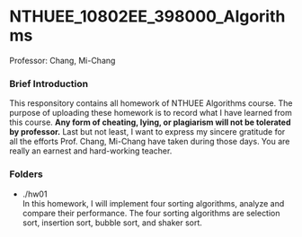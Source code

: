 # NTHUEE_10802EE_398000_Algorithms
Professor: Chang, Mi-Chang

### Brief Introduction
This responsitory contains all homework of NTHUEE Algorithms course. The purpose of uploading these homework is to record what I have learned from this course. **Any form of cheating, lying, or plagiarism will not be tolerated by professor.** Last but not least, I want to express my sincere gratitude for all the efforts Prof. Chang, Mi-Chang have taken during those days. You are really an earnest and hard-working teacher.

### Folders
- ./hw01\
  In this homework, I will implement four sorting algorithms, analyze and compare their performance. The four sorting algorithms are selection sort, insertion sort, bubble sort,    and shaker sort. 
